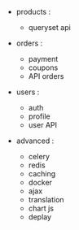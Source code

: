 - products : 
    - queryset api

- orders :
    - payment
    - coupons
    - API orders

- users :
    - auth
    - profile
    - user API

- advanced :
    - celery
    - redis
    - caching
    - docker
    - ajax
    - translation
    - chart js
    - deplay
    


